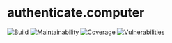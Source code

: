 # authenticate.computer

[![Build](https://img.shields.io/travis/com/jgarber623/authenticate.computer/main.svg?logo=travis&style=for-the-badge)](https://travis-ci.com/jgarber623/authenticate.computer)
[![Maintainability](https://img.shields.io/codeclimate/maintainability/jgarber623/authenticate.computer.svg?logo=code-climate&style=for-the-badge)](https://codeclimate.com/github/jgarber623/authenticate.computer)
[![Coverage](https://img.shields.io/codeclimate/c/jgarber623/authenticate.computer.svg?logo=code-climate&style=for-the-badge)](https://codeclimate.com/github/jgarber623/authenticate.computer/code)
[![Vulnerabilities](https://img.shields.io/snyk/vulnerabilities/github/jgarber623/authenticate.computer.svg?logo=snyk&style=for-the-badge)](https://snyk.io/test/github/jgarber623/authenticate.computer)
